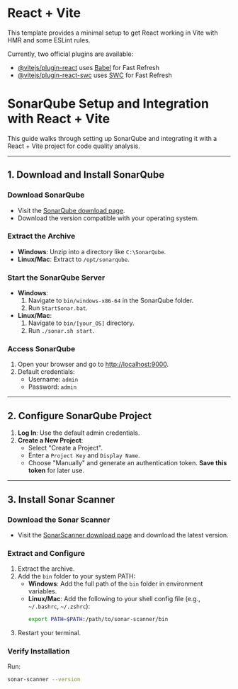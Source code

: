 # React + Vite

This template provides a minimal setup to get React working in Vite with HMR and some ESLint rules.

Currently, two official plugins are available:

- [@vitejs/plugin-react](https://github.com/vitejs/vite-plugin-react/blob/main/packages/plugin-react/README.md) uses [Babel](https://babeljs.io/) for Fast Refresh
- [@vitejs/plugin-react-swc](https://github.com/vitejs/vite-plugin-react-swc) uses [SWC](https://swc.rs/) for Fast Refresh


# SonarQube Setup and Integration with React + Vite

This guide walks through setting up SonarQube and integrating it with a React + Vite project for code quality analysis.

---

## 1. Download and Install SonarQube

### Download SonarQube
- Visit the [SonarQube download page](https://www.sonarqube.org/downloads/).
- Download the version compatible with your operating system.

### Extract the Archive
- **Windows**: Unzip into a directory like `C:\SonarQube`.
- **Linux/Mac**: Extract to `/opt/sonarqube`.

### Start the SonarQube Server
- **Windows**: 
  1. Navigate to `bin/windows-x86-64` in the SonarQube folder.
  2. Run `StartSonar.bat`.
- **Linux/Mac**:
  1. Navigate to `bin/[your_OS]` directory.
  2. Run `./sonar.sh start`.

### Access SonarQube
1. Open your browser and go to [http://localhost:9000](http://localhost:9000).
2. Default credentials:
   - Username: `admin`
   - Password: `admin`

---

## 2. Configure SonarQube Project

1. **Log In**: Use the default admin credentials.
2. **Create a New Project**:
   - Select "Create a Project".
   - Enter a `Project Key` and `Display Name`.
   - Choose "Manually" and generate an authentication token. **Save this token** for later use.

---

## 3. Install Sonar Scanner

### Download the Sonar Scanner
- Visit the [SonarScanner download page](https://docs.sonarqube.org/latest/analysis/scan/sonarscanner/) and download the latest version.

### Extract and Configure
1. Extract the archive.
2. Add the `bin` folder to your system PATH:
   - **Windows**: Add the full path of the `bin` folder in environment variables.
   - **Linux/Mac**: Add the following to your shell config file (e.g., `~/.bashrc`, `~/.zshrc`):
     ```bash
     export PATH=$PATH:/path/to/sonar-scanner/bin
     ```
3. Restart your terminal.

### Verify Installation
Run:
```bash
sonar-scanner --version
